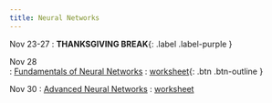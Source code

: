 ```yaml
---
title: Neural Networks
---
```


Nov 23-27 
: **THANKSGIVING BREAK**{: .label .label-purple }

Nov 28  
: [Fundamentals of Neural Networks](#) 
  : [worksheet](https://raw.githubusercontent.com/gallettilance/CS506-Fall2022/master/worksheets/worksheet_18.ipynb){: .btn .btn-outline } 

Nov 30 
: [Advanced Neural Networks](#) 
  : [worksheet](#) 
